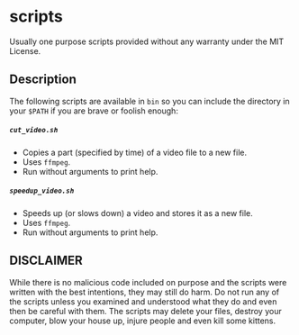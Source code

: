 # scripts
Usually one purpose scripts provided without any warranty under the MIT License.

## Description

The following scripts are available in `bin` so you can include the directory in your `$PATH` if you are brave or foolish enough:

##### `cut_video.sh`
- Copies a part (specified by time) of a video file to a new file.
- Uses `ffmpeg`.
- Run without arguments to print help.

##### `speedup_video.sh`
- Speeds up (or slows down) a video and stores it as a new file.
- Uses `ffmpeg`.
- Run without arguments to print help.

## DISCLAIMER
While there is no malicious code included on purpose and the scripts were written with the best intentions, they may still do harm. Do not run any of the scripts unless you examined and understood what they do and even then be careful with them. The scripts may delete your files, destroy your computer, blow your house up, injure people and even kill some kittens.
